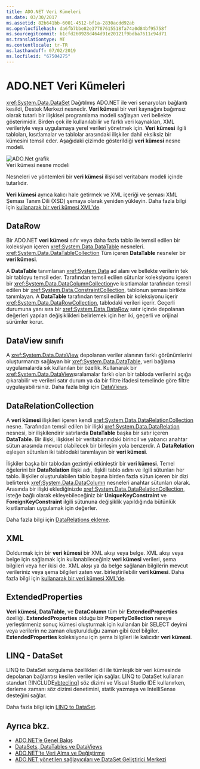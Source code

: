 ```yaml
---
title: ADO.NET Veri Kümeleri
ms.date: 03/30/2017
ms.assetid: 82b641bb-6001-4512-bf1a-2830acdd92ab
ms.openlocfilehash: da6fb7bbe82e37787615518fa74a0d84bf95758f
ms.sourcegitcommit: b1cfd260928d464d91e20121f9bdba7611c94d71
ms.translationtype: MT
ms.contentlocale: tr-TR
ms.lasthandoff: 07/02/2019
ms.locfileid: "67504275"
---
```

# <a name="adonet-datasets"></a>ADO.NET Veri Kümeleri
<xref:System.Data.DataSet> Dağıtılmış ADO.NET ile veri senaryoları bağlantı kesildi, Destek Merkezi nesnedir. **Veri kümesi** bir veri kaynağını bağımsız olarak tutarlı bir ilişkisel programlama modeli sağlayan veri bellekte gösterimidir. Birden çok ile kullanılabilir ve farklı veri kaynakları, XML verileriyle veya uygulamaya yerel verileri yönetmek için. **Veri kümesi** ilgili tabloları, kısıtlamalar ve tablolar arasındaki ilişkiler dahil eksiksiz bir kümesini temsil eder. Aşağıdaki çizimde gösterildiği **veri kümesi** nesne modeli.  
  
 ![ADO.Net grafik](../../../../docs/framework/data/adonet/media/ado-1-bpuedev11.png "ado_1_bpuedev11")  
Veri kümesi nesne modeli  
  
 Nesneleri ve yöntemleri bir **veri kümesi** ilişkisel veritabanı modeli içinde tutarlıdır.  
  
 **Veri kümesi** ayrıca kalıcı hale getirmek ve XML içeriği ve şeması XML Şeması Tanım Dili (XSD) şemaya olarak yeniden yükleyin. Daha fazla bilgi için [kullanarak bir veri kümesi XML'de](../../../../docs/framework/data/adonet/dataset-datatable-dataview/using-xml-in-a-dataset.md).  
  
## <a name="the-datatablecollection"></a>DataRow  
 Bir ADO.NET **veri kümesi** sıfır veya daha fazla tablo ile temsil edilen bir koleksiyon içeren <xref:System.Data.DataTable> nesneleri. <xref:System.Data.DataTableCollection> Tüm içeren **DataTable** nesneler bir **veri kümesi**.  
  
 A **DataTable** tanımlanan <xref:System.Data> ad alanı ve bellekte verilerin tek bir tabloyu temsil eder. Tarafından temsil edilen sütunlar koleksiyonu içeren bir <xref:System.Data.DataColumnCollection>ve kısıtlamalar tarafından temsil edilen bir <xref:System.Data.ConstraintCollection>, tablonun şeması birlikte tanımlayan. A **DataTable** tarafından temsil edilen bir koleksiyonu içerir <xref:System.Data.DataRowCollection>, tablodaki verileri içerir. Geçerli durumuna yanı sıra bir <xref:System.Data.DataRow> satır içinde depolanan değerleri yapılan değişiklikleri belirlemek için her iki, geçerli ve orijinal sürümler korur.  
  
## <a name="the-dataview-class"></a>DataView sınıfı  
 A <xref:System.Data.DataView> depolanan veriler alanının farklı görünümlerini oluşturmanızı sağlayan bir <xref:System.Data.DataTable>, veri bağlama uygulamalarda sık kullanılan bir özellik. Kullanarak bir <xref:System.Data.DataView>sıralamalar farklı olan bir tabloda verilerini açığa çıkarabilir ve verileri satır durum ya da bir filtre ifadesi temelinde göre filtre uygulayabilirsiniz. Daha fazla bilgi için [DataViews](../../../../docs/framework/data/adonet/dataset-datatable-dataview/dataviews.md).  
  
## <a name="the-datarelationcollection"></a>DataRelationCollection  
 A **veri kümesi** ilişkileri içeren kendi <xref:System.Data.DataRelationCollection> nesne. Tarafından temsil edilen bir ilişki <xref:System.Data.DataRelation> nesnesi, bir ilişkilendirir satırlarda **DataTable** başka bir satır içeren **DataTable**. Bir ilişki, ilişkisel bir veritabanındaki birincil ve yabancı anahtar sütun arasında mevcut olabilecek bir birleşim yola benzerdir. A **DataRelation** eşleşen sütunları iki tablodaki tanımlayan bir **veri kümesi**.  
  
 İlişkiler başka bir tablodan gezintiyi etkinleştir bir **veri kümesi**. Temel öğelerini bir **DataRelation** ilişki adı, ilişkili tablo adını ve ilgili sütunları her tablo. İlişkiler oluşturulabilen tablo başına birden fazla sütun içeren bir dizi belirterek <xref:System.Data.DataColumn> nesneleri anahtar sütunları olarak. Arasında bir ilişki eklediğinizde <xref:System.Data.DataRelationCollection>, isteğe bağlı olarak ekleyebileceğiniz bir **UniqueKeyConstraint** ve **ForeignKeyConstraint** ilgili sütununa değişiklik yapıldığında bütünlük kısıtlamaları uygulamak için değerler.  
  
 Daha fazla bilgi için [DataRelations ekleme](../../../../docs/framework/data/adonet/dataset-datatable-dataview/adding-datarelations.md).  
  
## <a name="xml"></a>XML  
 Doldurmak için bir **veri kümesi** bir XML akışı veya belge. XML akışı veya belge için sağlamak için kullanabileceğiniz **veri kümesi** verileri, şema bilgileri veya her ikisi de. XML akışı ya da belge sağlanan bilgilerin mevcut verileriniz veya şema bilgileri zaten var. birleştirilebilir **veri kümesi**. Daha fazla bilgi için [kullanarak bir veri kümesi XML'de](../../../../docs/framework/data/adonet/dataset-datatable-dataview/using-xml-in-a-dataset.md).  
  
## <a name="extendedproperties"></a>ExtendedProperties  
 **Veri kümesi**, **DataTable**, ve **DataColumn** tüm bir **ExtendedProperties** özelliği. **ExtendedProperties** olduğu bir **PropertyCollection** nereye yerleştirmeniz sonuç kümesi oluşturmak için kullanılan bir SELECT deyimi veya verilerin ne zaman oluşturulduğu zaman gibi özel bilgiler. **ExtendedProperties** koleksiyonu için şema bilgileri ile kalıcıdır **veri kümesi**.  
  
## <a name="linq-to-dataset"></a>LINQ - DataSet  
 LINQ to DataSet sorgulama özellikleri dil ile tümleşik bir veri kümesinde depolanan bağlantısı kesilen veriler için sağlar. LINQ to DataSet kullanan standart [!INCLUDE[vbteclinq](../../../../includes/vbteclinq-md.md)] söz dizimi ve Visual Studio IDE kullanırken, derleme zamanı söz dizimi denetimini, statik yazmaya ve IntelliSense desteğini sağlar.  
  
 Daha fazla bilgi için [LINQ to DataSet](../../../../docs/framework/data/adonet/linq-to-dataset.md).  
  
## <a name="see-also"></a>Ayrıca bkz.

- [ADO.NET’e Genel Bakış](../../../../docs/framework/data/adonet/ado-net-overview.md)
- [DataSets, DataTables ve DataViews](../../../../docs/framework/data/adonet/dataset-datatable-dataview/index.md)
- [ADO.NET’te Veri Alma ve Değiştirme](../../../../docs/framework/data/adonet/retrieving-and-modifying-data.md)
- [ADO.NET yönetilen sağlayıcıları ve DataSet Geliştirici Merkezi](https://go.microsoft.com/fwlink/?LinkId=217917)
